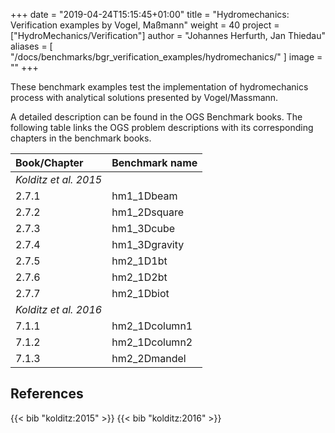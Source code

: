 +++
date = "2019-04-24T15:15:45+01:00"
title = "Hydromechanics: Verification examples by Vogel, Maßmann"
weight = 40
project = ["HydroMechanics/Verification"]
author = "Johannes Herfurth, Jan Thiedau"
aliases = [ "/docs/benchmarks/bgr_verification_examples/hydromechanics/" ]
image = ""
+++

These benchmark examples test the implementation of
hydromechanics process with analytical solutions
presented by Vogel/Massmann.

A detailed description can be found in the OGS Benchmark books.
The following table links the OGS problem descriptions with its corresponding
chapters in the benchmark books.

| Book/Chapter | Benchmark name |
|:--- | :--- |
|*Kolditz et al. 2015*||
|2.7.1 | hm1_1Dbeam|
|2.7.2 | hm1_2Dsquare|
|2.7.3 | hm1_3Dcube|
|2.7.4 | hm1_3Dgravity|
|2.7.5 | hm2_1D1bt|
|2.7.6 | hm2_1D2bt|
|2.7.7 | hm2_1Dbiot|
| *Kolditz et al. 2016*||
|7.1.1 | hm2_1Dcolumn1|
|7.1.2 | hm2_1Dcolumn2|
|7.1.3 | hm2_2Dmandel |
<!--
| *Kolditz et al. 2018*||
-->

## References

{{< bib "kolditz:2015" >}}
{{< bib "kolditz:2016" >}}
